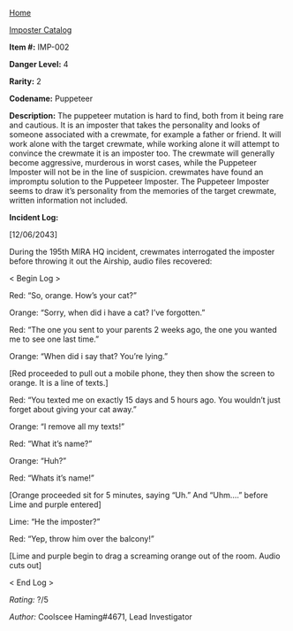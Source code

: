 [Home](../../index.md)

[Imposter Catalog](../Imp-log.md)

**Item #:** 
IMP-002

**Danger Level:** 4

**Rarity:** 2

**Codename:** 
Puppeteer

**Description:** 
The puppeteer mutation is hard to find, both from it being rare and cautious. It is an imposter that takes the personality and looks of someone associated with a crewmate, for example a father or friend. It will work alone with the target crewmate, while working alone it will attempt to convince the crewmate it is an imposter too. The crewmate will generally become aggressive, murderous in worst cases, while the Puppeteer Imposter will not be in the line of suspicion. crewmates have found an impromptu solution to the Puppeteer Imposter. The Puppeteer Imposter seems to draw it’s personality from the memories of the target crewmate, written information not included.

**Incident Log:**

[12/06/2043]

During the 195th MIRA HQ incident, crewmates interrogated the imposter before throwing it out the Airship, audio files recovered:

< Begin Log >

Red: “So, orange. How’s your cat?”

Orange: “Sorry, when did i have a cat? I’ve forgotten.”

Red: “The one you sent to your parents 2 weeks ago, the one you wanted me to see one last time.”

Orange: “When did i say that? You’re lying.”

[Red proceeded to pull out a mobile phone, they then show the screen to orange. It is a line of texts.]

Red: “You texted me on exactly 15 days and 5 hours ago. You wouldn’t just forget about giving your cat away.”

Orange: “I remove all my texts!”

Red: “What it’s name?”

Orange: “Huh?”

Red: “Whats it’s name!”

[Orange proceeded sit for 5 minutes, saying “Uh.” And “Uhm....” before Lime and purple entered]

Lime: “He the imposter?”

Red: “Yep, throw him over the balcony!”

[Lime and purple begin to drag a screaming orange out of the room. Audio cuts out]

< End Log >

*Rating:*
?/5

*Author:*
Coolscee Haming#4671, Lead Investigator

